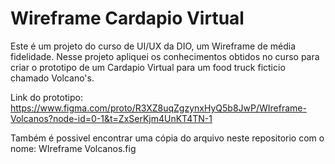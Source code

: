 
# Wireframe Cardapio Virtual 

Este é um projeto do curso de UI/UX da DIO, um Wireframe de média fidelidade. Nesse projeto apliquei os conhecimentos obtidos no curso para criar o prototipo de um Cardapio Virtual para um food truck ficticio chamado Volcano's.

Link do prototipo: https://www.figma.com/proto/R3XZ8uqZgzynxHyQ5b8JwP/WIreframe-Volcanos?node-id=0-1&t=ZxSerKjm4UnKT4TN-1

Também é possivel encontrar uma cópia do arquivo neste repositorio com o nome: 
WIreframe Volcanos.fig

